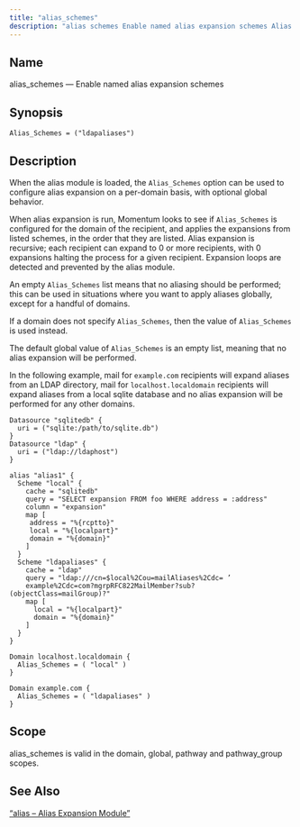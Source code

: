 ```yaml
---
title: "alias_schemes"
description: "alias schemes Enable named alias expansion schemes Alias Schemes ldapaliases When the alias module is loaded the Alias Schemes option can be used to configure alias expansion on a per domain basis with optional global behavior When alias expansion is run Momentum looks to see if Alias Schemes is configured..."
---
```


<a name="conf.ref.alias_schemes"></a> 
## Name

alias_schemes — Enable named alias expansion schemes

## Synopsis

`Alias_Schemes = ("ldapaliases")`

<a name="idp7432256"></a> 
## Description

When the alias module is loaded, the `Alias_Schemes` option can be used to configure alias expansion on a per-domain basis, with optional global behavior.

When alias expansion is run, Momentum looks to see if `Alias_Schemes` is configured for the domain of the recipient, and applies the expansions from listed schemes, in the order that they are listed. Alias expansion is recursive; each recipient can expand to 0 or more recipients, with 0 expansions halting the process for a given recipient. Expansion loops are detected and prevented by the alias module.

An empty `Alias_Schemes` list means that no aliasing should be performed; this can be used in situations where you want to apply aliases globally, except for a handful of domains.

If a domain does not specify `Alias_Schemes`, then the value of `Alias_Schemes` is used instead.

The default global value of `Alias_Schemes` is an empty list, meaning that no alias expansion will be performed.

In the following example, mail for `example.com` recipients will expand aliases from an LDAP directory, mail for `localhost.localdomain` recipients will expand aliases from a local sqlite database and no alias expansion will be performed for any other domains.

<a name="example.alias_schemes.3"></a> 


```
Datasource "sqlitedb" {
  uri = ("sqlite:/path/to/sqlite.db")
}
Datasource "ldap" {
  uri = ("ldap://ldaphost")
}

alias "alias1" {
  Scheme "local" {
    cache = "sqlitedb"
    query = "SELECT expansion FROM foo WHERE address = :address"
    column = "expansion"
    map [
     address = "%{rcptto}"
     local = "%{localpart}"
     domain = "%{domain}"
    ]
  }
  Scheme "ldapaliases" {
    cache = "ldap"
    query = "ldap:///cn=$local%2Cou=mailAliases%2Cdc= ’
    example%2Cdc=com?mgrpRFC822MailMember?sub?(objectClass=mailGroup)?"
    map [
      local = "%{localpart}"
      domain = "%{domain}"
    ]
  }
}

Domain localhost.localdomain {
  Alias_Schemes = ( "local" )
}

Domain example.com {
  Alias_Schemes = ( "ldapaliases" )
}
```

<a name="idp7444928"></a> 
## Scope

alias_schemes is valid in the domain, global, pathway and pathway_group scopes.

<a name="idp7446608"></a> 
## See Also

[“alias – Alias Expansion Module”](/momentum/3/3-reference/3-reference-modules-alias)